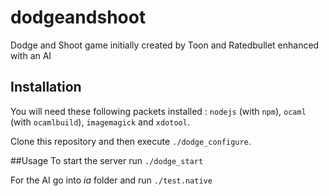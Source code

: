 # dodgeandshoot
Dodge and Shoot game initially created by Toon and Ratedbullet enhanced with an AI

## Installation
You will need these following packets installed : `nodejs` (with `npm`), `ocaml` (with `ocamlbuild`), `imagemagick` and `xdotool`.

Clone this repository and then execute `./dodge_configure`.

##Usage
To start the server run `./dodge_start`

For the AI go into *ia* folder and run `./test.native`
